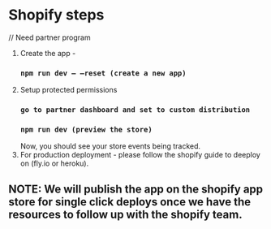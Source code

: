 
# Shopify steps

// Need partner program
1. Create the app -
   ### `npm run dev — —reset (create a new app)`
2. Setup protected permissions
   ### `go to partner dashboard and set to custom distribution`
   ### `npm run dev (preview the store)`
   Now, you should see your store events being tracked.
3. For production deployment - please follow the shopify guide to deeploy on (fly.io or heroku).


## NOTE: We will publish the app on the shopify app store for single click deploys once we have the resources to follow up with the shopify team.
